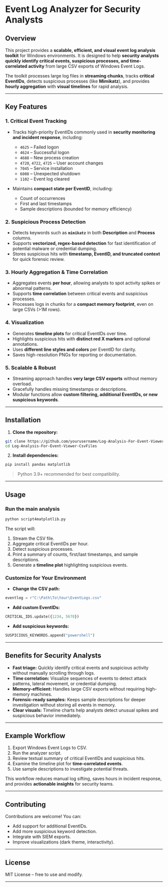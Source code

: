 # Event Log Analyzer for Security Analysts

## Overview

This project provides a **scalable, efficient, and visual event log analysis toolkit** for Windows environments.
It is designed to help **security analysts quickly identify critical events, suspicious processes, and time-correlated activity** from large CSV exports of Windows Event Logs.

The toolkit processes large log files in **streaming chunks**, tracks **critical EventIDs**, detects suspicious processes (like **Mimikatz**), and provides **hourly aggregation** with **visual timelines** for rapid analysis.

---

## Key Features

### 1. Critical Event Tracking

* Tracks high-priority EventIDs commonly used in **security monitoring and incident response**, including:

  * `4625` – Failed logon
  * `4624` – Successful logon
  * `4688` – New process creation
  * `4720`, `4722`, `4725` – User account changes
  * `7045` – Service installation
  * `6008` – Unexpected shutdown
  * `1102` – Event log cleared
* Maintains **compact state per EventID**, including:

  * Count of occurrences
  * First and last timestamps
  * Sample descriptions (bounded for memory efficiency)

### 2. Suspicious Process Detection

* Detects keywords such as **`mimikatz`** in both **Description** and **Process** columns.
* Supports **vectorized, regex-based detection** for fast identification of potential malware or credential dumping.
* Stores suspicious hits with **timestamp, EventID, and truncated context** for quick forensic review.

### 3. Hourly Aggregation & Time Correlation

* Aggregates events **per hour**, allowing analysts to spot activity spikes or abnormal patterns.
* Supports **time correlation** between critical events and suspicious processes.
* Processes logs in chunks for a **compact memory footprint**, even on large CSVs (>1M rows).

### 4. Visualization

* Generates **timeline plots** for critical EventIDs over time.
* Highlights suspicious hits with **distinct red X markers** and optional annotations.
* Uses **different line styles and colors** per EventID for clarity.
* Saves high-resolution PNGs for reporting or documentation.

### 5. Scalable & Robust

* Streaming approach handles **very large CSV exports** without memory overload.
* Gracefully handles missing timestamps or descriptions.
* Modular functions allow **custom filtering, additional EventIDs, or new suspicious keywords**.

---

## Installation

1. **Clone the repository:**

```bash
git clone https://github.com/yourusername/Log-Analysis-For-Event-Viewer-CsvFiles.git
cd Log-Analysis-For-Event-Viewer-CsvFiles
```

2. **Install dependencies:**

```bash
pip install pandas matplotlib
```

> Python 3.9+ recommended for best compatibility.

---

## Usage

### Run the main analysis

```bash
python script4matplotlib.py
```

The script will:

1. Stream the CSV file.
2. Aggregate critical EventIDs per hour.
3. Detect suspicious processes.
4. Print a summary of counts, first/last timestamps, and sample descriptions.
5. Generate a **timeline plot** highlighting suspicious events.

### Customize for Your Environment

* **Change the CSV path:**

```python
eventlog = r"C:\Path\To\Your\EventLogs.csv"
```

* **Add custom EventIDs:**

```python
CRITICAL_IDS.update({1234, 5678})
```

* **Add suspicious keywords:**

```python
SUSPICIOUS_KEYWORDS.append("powershell")
```

---

## Benefits for Security Analysts

* **Fast triage:** Quickly identify critical events and suspicious activity without manually scrolling through logs.
* **Time correlation:** Visualize sequences of events to detect attack patterns, lateral movement, or credential dumping.
* **Memory-efficient:** Handles large CSV exports without requiring high-memory machines.
* **Forensic-ready samples:** Keeps sample descriptions for deeper investigation without storing all events in memory.
* **Clear visuals:** Timeline charts help analysts detect unusual spikes and suspicious behavior immediately.

---

## Example Workflow

1. Export Windows Event Logs to CSV.
2. Run the analyzer script.
3. Review textual summary of critical EventIDs and suspicious hits.
4. Examine the timeline plot for **time-correlated events**.
5. Use sample descriptions to investigate potential threats.

This workflow reduces manual log sifting, saves hours in incident response, and provides **actionable insights** for security teams.

---

## Contributing

Contributions are welcome! You can:

* Add support for additional EventIDs.
* Add more suspicious keyword detection.
* Integrate with SIEM exports.
* Improve visualizations (dark theme, interactivity).

---

## License

MIT License – free to use and modify.

---


